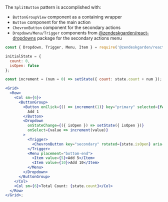 The `SplitButton` pattern is accomplished with:

- `ButtonGroupView` component as a containing wrapper
- `Button` component for the main action
- `ChevronButton` component for the secondary actions
- `Dropdown/Menu/Trigger` components from [@zendeskgarden/react-dropdowns](https://garden.zendesk.com/react-components/dropdowns/)
  package for the secondary actions menu

```jsx
const { Dropdown, Trigger, Menu, Item } = require('@zendeskgarden/react-dropdowns/src');

initialState = {
  count: 0,
  isOpen: false
};

const increment = (num = 0) => setState({ count: state.count + num });

<Grid>
  <Row>
    <Col sm={6}>
      <ButtonGroup>
        <Button onClick={() => increment(1)} key="primary" selected={false}>
          Add 1
        </Button>
        <Dropdown
          onStateChange={({ isOpen }) => setState({ isOpen })}
          onSelect={value => increment(value)}
        >
          <Trigger>
            <ChevronButton key="secondary" rotated={state.isOpen} aria-label="Other Options" />
          </Trigger>
          <Menu placement="bottom-end">
            <Item value={5}>Add 5</Item>
            <Item value={10}>Add 10</Item>
          </Menu>
        </Dropdown>
      </ButtonGroup>
    </Col>
    <Col sm={6}>Total Count: {state.count}</Col>
  </Row>
</Grid>;
```
